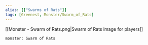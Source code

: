 ```yaml
---
alias: [["Swarms of Rats"]]
tags: [Greenest, Monster/Swarm_of_Rats]
---
```

[[Monster - Swarm of Rats.png|Swarm of Rats image for players]]
```statblock
monster: Swarm of Rats
```